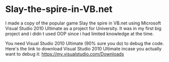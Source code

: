 # Slay-the-spire-in-VB.net
I made a copy of the popular game Slay the spire in VB.net using Microsoft Visual Studio 2010 Ultimate as a project for University. It was in my first big project and i didn t used OOP since i had limited knowledge at the time.

You need Visual Studio 2010 Ultimate (90% sure you do) to debug the code.
Here's the link to download Visual Studio 2010 Ultimate incase you actually want to debug it: https://my.visualstudio.com/Downloads


